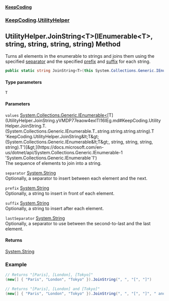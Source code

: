 #### [KeepCoding](index.md 'index')
### [KeepCoding](KeepCoding.md 'KeepCoding').[UtilityHelper](UtilityHelper.md 'KeepCoding.UtilityHelper')
## UtilityHelper.JoinString&lt;T&gt;(IEnumerable&lt;T&gt;, string, string, string, string) Method
Turns all elements in the enumerable to strings and joins them using the specified [separator](UtilityHelper.JoinString.yVMDP77eaow4exlTI16IEg.md#KeepCoding.UtilityHelper.JoinString.T.(System.Collections.Generic.IEnumerable.T..string.string.string.string).separator 'KeepCoding.UtilityHelper.JoinString&lt;T&gt;(System.Collections.Generic.IEnumerable&lt;T&gt;, string, string, string, string).separator') and the specified [prefix](UtilityHelper.JoinString.yVMDP77eaow4exlTI16IEg.md#KeepCoding.UtilityHelper.JoinString.T.(System.Collections.Generic.IEnumerable.T..string.string.string.string).prefix 'KeepCoding.UtilityHelper.JoinString&lt;T&gt;(System.Collections.Generic.IEnumerable&lt;T&gt;, string, string, string, string).prefix') and [suffix](UtilityHelper.JoinString.yVMDP77eaow4exlTI16IEg.md#KeepCoding.UtilityHelper.JoinString.T.(System.Collections.Generic.IEnumerable.T..string.string.string.string).suffix 'KeepCoding.UtilityHelper.JoinString&lt;T&gt;(System.Collections.Generic.IEnumerable&lt;T&gt;, string, string, string, string).suffix') for each string.
```csharp
public static string JoinString<T>(this System.Collections.Generic.IEnumerable<T> values, string separator=null, string prefix=null, string suffix=null, string lastSeparator=null);
```
#### Type parameters
<a name='KeepCoding.UtilityHelper.JoinString.T.(System.Collections.Generic.IEnumerable.T..string.string.string.string).T'></a>
`T`  
  
#### Parameters
<a name='KeepCoding.UtilityHelper.JoinString.T.(System.Collections.Generic.IEnumerable.T..string.string.string.string).values'></a>
`values` [System.Collections.Generic.IEnumerable&lt;](https://docs.microsoft.com/en-us/dotnet/api/System.Collections.Generic.IEnumerable-1 'System.Collections.Generic.IEnumerable`1')[T](UtilityHelper.JoinString.yVMDP77eaow4exlTI16IEg.md#KeepCoding.UtilityHelper.JoinString.T.(System.Collections.Generic.IEnumerable.T..string.string.string.string).T 'KeepCoding.UtilityHelper.JoinString&lt;T&gt;(System.Collections.Generic.IEnumerable&lt;T&gt;, string, string, string, string).T')[&gt;](https://docs.microsoft.com/en-us/dotnet/api/System.Collections.Generic.IEnumerable-1 'System.Collections.Generic.IEnumerable`1')  
The sequence of elements to join into a string.
  
<a name='KeepCoding.UtilityHelper.JoinString.T.(System.Collections.Generic.IEnumerable.T..string.string.string.string).separator'></a>
`separator` [System.String](https://docs.microsoft.com/en-us/dotnet/api/System.String 'System.String')  
Optionally, a separator to insert between each element and the next.
  
<a name='KeepCoding.UtilityHelper.JoinString.T.(System.Collections.Generic.IEnumerable.T..string.string.string.string).prefix'></a>
`prefix` [System.String](https://docs.microsoft.com/en-us/dotnet/api/System.String 'System.String')  
Optionally, a string to insert in front of each element.
  
<a name='KeepCoding.UtilityHelper.JoinString.T.(System.Collections.Generic.IEnumerable.T..string.string.string.string).suffix'></a>
`suffix` [System.String](https://docs.microsoft.com/en-us/dotnet/api/System.String 'System.String')  
Optionally, a string to insert after each element.
  
<a name='KeepCoding.UtilityHelper.JoinString.T.(System.Collections.Generic.IEnumerable.T..string.string.string.string).lastSeparator'></a>
`lastSeparator` [System.String](https://docs.microsoft.com/en-us/dotnet/api/System.String 'System.String')  
Optionally, a separator to use between the second-to-last and the last element.
  
#### Returns
[System.String](https://docs.microsoft.com/en-us/dotnet/api/System.String 'System.String')  
### Example
```csharp
// Returns "[Paris], [London], [Tokyo]"  
(new[] { "Paris", "London", "Tokyo" }).JoinString(", ", "[", "]")  
  
// Returns "[Paris], [London] and [Tokyo]"  
(new[] { "Paris", "London", "Tokyo" }).JoinString(", ", "[", "]", " and ");```
